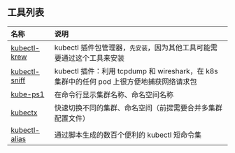 ## 工具列表

| 名称                                                       | 说明                                                         |
| :--------------------------------------------------------- | :----------------------------------------------------------- |
| [kubectl-krew](https://github.com/kubernetes-sigs/krew/)   | kubectl 插件包管理器，`先安装`，因为其他工具可能需要通过这个工具来安装 |
| [kubectl-sniff](https://github.com/eldadru/ksniff)         | kubectl 插件：利用 tcpdump 和 wireshark，在 k8s 集群中的任何 pod 上很方便地捕获网络请求包 |
| [kube-ps1](https://github.com/jonmosco/kube-ps1)           | 在命令行显示集群名称、命名空间名称                           |
| [kubectx](https://github.com/ahmetb/kubectx)               | 快速切换不同的集群、命名空间（前提需要合并多集群配置文件）   |
| [kubectl-alias](https://github.com/ahmetb/kubectl-aliases) | 通过脚本生成的数百个便利的 kubectl 短命令集                  |

